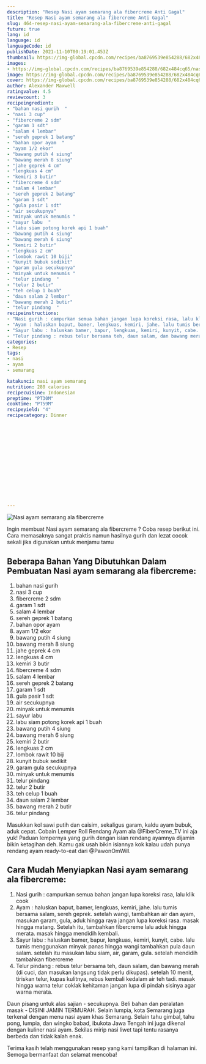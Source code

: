 ```yaml
---
description: "Resep Nasi ayam semarang ala fibercreme Anti Gagal"
title: "Resep Nasi ayam semarang ala fibercreme Anti Gagal"
slug: 464-resep-nasi-ayam-semarang-ala-fibercreme-anti-gagal
future: true
lang: id
language: id
languageCode: id
publishDate: 2021-11-10T00:19:01.453Z 
thumbnail: https://img-global.cpcdn.com/recipes/ba8769539e854288/682x484cq65/nasi-ayam-semarang-ala-fibercreme-foto-resep-utama.png
images:
- https://img-global.cpcdn.com/recipes/ba8769539e854288/682x484cq65/nasi-ayam-semarang-ala-fibercreme-foto-resep-utama.png
image: https://img-global.cpcdn.com/recipes/ba8769539e854288/682x484cq65/nasi-ayam-semarang-ala-fibercreme-foto-resep-utama.png
cover: https://img-global.cpcdn.com/recipes/ba8769539e854288/682x484cq65/nasi-ayam-semarang-ala-fibercreme-foto-resep-utama.png
author: Alexander Maxwell
ratingvalue: 4.5
reviewcount: 3
recipeingredient:
- "bahan nasi gurih  "
- "nasi 3 cup"
- "fibercreme 2 sdm"
- "garam 1 sdt"
- "salam 4 lembar"
- "sereh geprek 1 batang"
- "bahan opor ayam  "
- "ayam 1/2 ekor"
- "bawang putih 4 siung"
- "bawang merah 8 siung"
- "jahe geprek 4 cm"
- "lengkuas 4 cm"
- "kemiri 3 butir"
- "fibercreme 4 sdm"
- "salam 4 lembar"
- "sereh geprek 2 batang"
- "garam 1 sdt"
- "gula pasir 1 sdt"
- "air secukupnya"
- "minyak untuk menumis "
- "sayur labu  "
- "labu siam potong korek api 1 buah"
- "bawang putih 4 siung"
- "bawang merah 6 siung"
- "kemiri 2 butir"
- "lengkuas 2 cm"
- "lombok rawit 10 biji"
- "kunyit bubuk sedikit"
- "garam gula secukupnya"
- "minyak untuk menumis "
- "telur pindang  "
- "telur 2 butir"
- "teh celup 1 buah"
- "daun salam 2 lembar"
- "bawang merah 2 butir"
- "telur pindang  "
recipeinstructions:
- "Nasi gurih : campurkan semua bahan jangan lupa koreksi rasa, lalu klik cook"
- "Ayam : haluskan baput, bamer, lengkuas, kemiri, jahe. lalu tumis bersama salam, sereh geprek. setelah wangi, tambahkan air dan ayam, masukan garam, gula, aduk hingga raya jangan lupa koreksi rasa. masak hingga matang. Setelah itu, tambahkan fibercreme lalu aduk hingga merata. masak hingga mendidih kembali."
- "Sayur labu : haluskan bamer, bapur, lengkuas, kemiri, kunyit, cabe. lalu tumis menggunakan minyak panas hingga wangi tambahkan pula daun salam. setelah itu masukan labu siam, air, garam, gula. setelah mendidih tambahkan fibercreme"
- "Telur pindang : rebus telur bersama teh, daun salam, dan bawang merah (di cuci, dan masukan langsung tidak perlu dikupas). setelah 10 menit, tiriskan telur, kupas kulitnya, rebus kembali kedalam air teh tadi. masak hingga warna telur coklak kehitaman jangan lupa di pindah sisinya agar warna merata."
categories:
- Resep
tags:
- nasi
- ayam
- semarang

katakunci: nasi ayam semarang 
nutrition: 280 calories
recipecuisine: Indonesian
preptime: "PT30M"
cooktime: "PT59M"
recipeyield: "4"
recipecategory: Dinner


     
    
    
    
    
    
    
    
    
    
    
      
    
---
```



![Nasi ayam semarang ala fibercreme](https://img-global.cpcdn.com/recipes/ba8769539e854288/682x484cq65/nasi-ayam-semarang-ala-fibercreme-foto-resep-utama.png)

Ingin membuat Nasi ayam semarang ala fibercreme ? Coba resep berikut ini. Cara memasaknya sangat praktis namun hasilnya gurih dan lezat cocok sekali jika digunakan untuk menjamu tamu

<!--inarticleads1-->

## Beberapa Bahan Yang Dibutuhkan Dalam Pembuatan Nasi ayam semarang ala fibercreme:

1. bahan nasi gurih  
1. nasi 3 cup
1. fibercreme 2 sdm
1. garam 1 sdt
1. salam 4 lembar
1. sereh geprek 1 batang
1. bahan opor ayam  
1. ayam 1/2 ekor
1. bawang putih 4 siung
1. bawang merah 8 siung
1. jahe geprek 4 cm
1. lengkuas 4 cm
1. kemiri 3 butir
1. fibercreme 4 sdm
1. salam 4 lembar
1. sereh geprek 2 batang
1. garam 1 sdt
1. gula pasir 1 sdt
1. air secukupnya
1. minyak untuk menumis 
1. sayur labu  
1. labu siam potong korek api 1 buah
1. bawang putih 4 siung
1. bawang merah 6 siung
1. kemiri 2 butir
1. lengkuas 2 cm
1. lombok rawit 10 biji
1. kunyit bubuk sedikit
1. garam gula secukupnya
1. minyak untuk menumis 
1. telur pindang  
1. telur 2 butir
1. teh celup 1 buah
1. daun salam 2 lembar
1. bawang merah 2 butir
1. telur pindang  

Masukkan kol sawi putih dan caisim, sekaligus garam, kaldu ayam bubuk, aduk cepat. Cobain Lemper Roll Rendang Ayam ala @FiberCreme_TV ini aja yuk! Paduan lempernya yang gurih dengan isian rendang ayamnya dijamin bikin ketagihan deh. Kamu gak usah bikin isiannya kok kalau udah punya rendang ayam ready-to-eat dari @PawonOmWill. 

<!--inarticleads2-->

## Cara Mudah Menyiapkan Nasi ayam semarang ala fibercreme:

1. Nasi gurih : campurkan semua bahan jangan lupa koreksi rasa, lalu klik cook
1. Ayam : haluskan baput, bamer, lengkuas, kemiri, jahe. lalu tumis bersama salam, sereh geprek. setelah wangi, tambahkan air dan ayam, masukan garam, gula, aduk hingga raya jangan lupa koreksi rasa. masak hingga matang. Setelah itu, tambahkan fibercreme lalu aduk hingga merata. masak hingga mendidih kembali.
1. Sayur labu : haluskan bamer, bapur, lengkuas, kemiri, kunyit, cabe. lalu tumis menggunakan minyak panas hingga wangi tambahkan pula daun salam. setelah itu masukan labu siam, air, garam, gula. setelah mendidih tambahkan fibercreme
1. Telur pindang : rebus telur bersama teh, daun salam, dan bawang merah (di cuci, dan masukan langsung tidak perlu dikupas). setelah 10 menit, tiriskan telur, kupas kulitnya, rebus kembali kedalam air teh tadi. masak hingga warna telur coklak kehitaman jangan lupa di pindah sisinya agar warna merata.


Daun pisang untuk alas sajian - secukupnya. Beli bahan dan peralatan masak - DISINI JAMIN TERMURAH. Selain lumpia, kota Semarang juga terkenal dengan menu nasi ayam khas Semarang. Selain tahu gimbal, tahu pong, lumpia, dan wingko babad, ibukota Jawa Tengah ini juga dikenal dengan kuliner nasi ayam. Sekilas mirip nasi liwet tapi tentu rasanya berbeda dan tidak kalah enak. 

Terima kasih telah menggunakan resep yang kami tampilkan di halaman ini. Semoga bermanfaat dan selamat mencoba!
